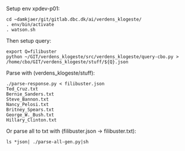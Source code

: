 Setup env xpdev-p01:

```
cd ~damkjaer/git/gitlab.dbc.dk/ai/verdens_klogeste/
. env/bin/activate
. watson.sh
```

Then setup query:
```
export Q=filibuster
python ~/GIT/verdens_klogeste/src/verdens_klogeste/query-cbo.py > /home/cbo/GIT/verdens_klogeste/stuff/${Q}.json
```

Parse with (verdens_klogeste/stuff):
```
./parse-response.py < filibuster.json
Ted_Cruz.txt
Bernie_Sanders.txt
Steve_Bannon.txt
Nancy_Pelosi.txt
Britney_Spears.txt
George_W._Bush.txt
Hillary_Clinton.txt
```

Or parse all to txt with (filibuster.json -> filibuster.txt):
```
ls *json| ./parse-all-gen.py|sh
```
